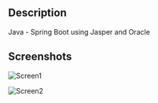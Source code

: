 ## Description
Java - Spring Boot using Jasper and Oracle

## Screenshots
![Screen1](https://raw.githubusercontent.com/adanyc/spring-boot-jasper-oracle/master/captura1.PNG)

![Screen2](https://raw.githubusercontent.com/adanyc/spring-boot-jasper-oracle/master/captura2.PNG)



